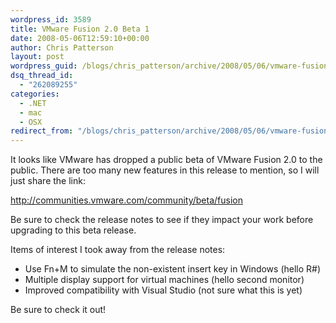 ```yaml
---
wordpress_id: 3589
title: VMware Fusion 2.0 Beta 1
date: 2008-05-06T12:59:10+00:00
author: Chris Patterson
layout: post
wordpress_guid: /blogs/chris_patterson/archive/2008/05/06/vmware-fusion-2-0-beta-1.aspx
dsq_thread_id:
  - "262089255"
categories:
  - .NET
  - mac
  - OSX
redirect_from: "/blogs/chris_patterson/archive/2008/05/06/vmware-fusion-2-0-beta-1.aspx/"
---
```

It looks like VMware has dropped a public beta of VMware Fusion 2.0 to the public. There are too many new features in this release to mention, so I will just share the link:

<http://communities.vmware.com/community/beta/fusion>

Be sure to check the release notes to see if they impact your work before upgrading to this beta release.

Items of interest I took away from the release notes:

  * Use Fn+M to simulate the non-existent insert key in Windows (hello R#) 
  * Multiple display support for virtual machines (hello second monitor) 
  * Improved compatibility with Visual Studio (not sure what this is yet) 

Be sure to check it out!